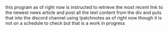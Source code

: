 this program as of right now is instructed to retrieve the most recent link to the newest news article and 
post all the text content from the div and puts that into the discord channel using !patchnotes
as of right now though it is not on a schedule to check but that is a work in progress
